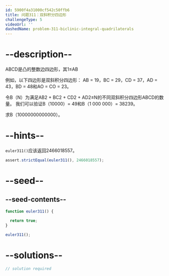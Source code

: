 ```yaml
---
id: 5900f4a31000cf542c50ffb6
title: 问题311：双斜积分四边形
challengeType: 5
videoUrl: ''
dashedName: problem-311-biclinic-integral-quadrilaterals
---
```


# --description--

ABCD是凸的整数边四边形，其1≤AB

例如，以下四边形是双斜积分四边形： AB = 19，BC = 29，CD = 37，AD = 43，BD = 48和AO = CO = 23。

令B（N）为满足AB2 + BC2 + CD2 + AD2≤N的不同双斜积分四边形ABCD的数量。 我们可以验证B（10000）= 49和B（1 000 000）= 38239。

求B（10000000000000）。

# --hints--

`euler311()`应该返回2466018557。

```js
assert.strictEqual(euler311(), 2466018557);
```

# --seed--

## --seed-contents--

```js
function euler311() {

  return true;
}

euler311();
```

# --solutions--

```js
// solution required
```
